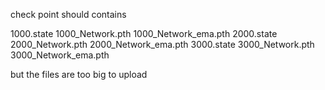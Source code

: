 check point should contains

1000.state
1000_Network.pth
1000_Network_ema.pth
2000.state
2000_Network.pth
2000_Network_ema.pth
3000.state
3000_Network.pth
3000_Network_ema.pth

but the files are too big to upload
